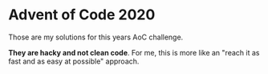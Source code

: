 # Advent of Code 2020

Those are my solutions for this years AoC challenge. 

**They are hacky and not clean code**. For me, this is more like an "reach it as fast and as easy at possible" approach.
